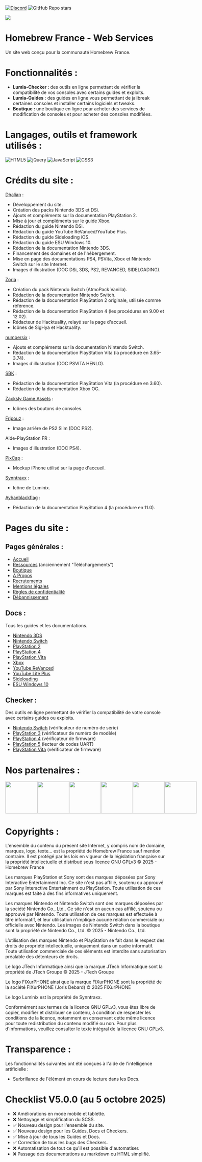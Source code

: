 [![Discord](https://img.shields.io/discord/883623179979984896?logo=discord&label=Homebrew%20France)](https://discord.gg/le-homebrew-france-883623179979984896) ![GitHub Repo stars](https://img.shields.io/github/stars/homebrewfrance/homebrewfrance.fr)

<img src="https://cdn.homebrew-france.fun/github/hbf-web.png">

# Homebrew France - Web Services
Un site web conçu pour la communauté Homebrew France.

# Fonctionnalités :
- **Lumia-Checker :** des outils en ligne permettant de vérifier la compatibilité de vos consoles avec certains guides et exploits.
- **Lumia-Guides :** des guides en ligne vous permettant de jailbreak certaines consoles et installer certains logiciels et tweaks.
- **Boutique :** une boutique en ligne pour acheter des services de modification de consoles et pour acheter des consoles modifiées.

# Langages, outils et framework utilisés :
![HTML5](https://img.shields.io/badge/html5-%23E34F26.svg?style=for-the-badge&logo=html5&logoColor=white)
![jQuery](https://img.shields.io/badge/jquery-%230769AD.svg?style=for-the-badge&logo=jquery&logoColor=white)
![JavaScript](https://img.shields.io/badge/javascript-%23323330.svg?style=for-the-badge&logo=javascript&logoColor=%23F7DF1E)
![CSS3](https://img.shields.io/badge/css3-%231572B6.svg?style=for-the-badge&logo=css3&logoColor=white)

# Crédits du site :
[Dhalian](https://github.com/Dhalian) :
- Développement du site.
- Création des packs Nintendo 3DS et DSi.
- Ajouts et compléments sur la documentation PlayStation 2.
- Mise à jour et compléments sur le guide Xbox. 
- Rédaction du guide Nintendo DSi.
- Rédaction du guide YouTube ReVanced/YouTube Plus.
- Rédaction du guide Sideloading iOS.
- Rédaction du guide ESU Windows 10.
- Rédaction de la documentation Nintendo 3DS.
- Financement des domaines et de l'hébergement.
- Mise en page des documentations PS4, PSVita, Xbox et Nintendo Switch sur le site Internet.
- Images d'illustration (DOC DSi, 3DS, PS2, REVANCED, SIDELOADING).

[Zoria](https://github.com/THZoria) :
- Création du pack Nintendo Switch (AtmoPack Vanilla).
- Rédaction de la documentation Nintendo Switch.
- Rédaction de la documentation PlayStation 2 originale, utilisée comme référence.
- Rédaction de la documentation PlayStation 4 (les procédures en 9.00 et 12.02).
- Rédacteur de Hacktuality, relayé sur la page d'accueil.
- Icônes de SigHya et Hacktuality.

[numbersix](https://discordapp.com/users/808332687433007114) :
- Ajouts et compléments sur la documentation Nintendo Switch.
- Rédaction de la documentation PlayStation Vita (la procédure en 3.65-3.74).
- Images d'illustration (DOC PSVITA HENLO).

[SBK](https://discordapp.com/users/808332687433007114) :
- Rédaction de la documentation PlayStation Vita (la procédure en 3.60).
- Rédaction de la documentation Xbox OG.

[Zacksly Game Assets](https://zacksly.itch.io/) :
- Icônes des boutons de consoles.

[Fripouz](https://www.youtube.com/@Fripouz) :
- Image arrière de PS2 Slim (DOC PS2).

Aide-PlayStation FR :
- Images d'illustration (DOC PS4).

[PixCap](https://pixcap.com/mockups) :
- Mockup iPhone utilisé sur la page d'accueil.

[Synntraxx](https://github.com/Synntraxx) :
- Icône de Luminix.

[Ayhanblackflag](https://discordapp.com/users/982732747942527136) :
- Rédaction de la documentation PlayStation 4 (la procédure en 11.0).

# Pages du site : 
## Pages générales :
- [Accueil](https://homebrewfrance.fr/)
- [Ressources](https://homebrewfrance.fr/ressources) (anciennement "Téléchargements")
- [Boutique](https://homebrewfrance.fr/boutique)
- [A Propos](https://homebrewfrance.fr/a-propos)
- [Recrutements](https://homebrewfrance.fr/recrutements)
- [Mentions légales](https://homebrewfrance.fr/mentions-legales)
- [Règles de confidentialité](https://homebrewfrance.fr/confidentalite)
- [Débannissement](https://homebrewfrance.fr/deban)
## Docs :
Tous les guides et les documentations. 
- [Nintendo 3DS](https://homebrewfrance.fr/docs/3ds)
- [Nintendo Switch](https://homebrewfrance.fr/docs/switch)
- [PlayStation 2](https://homebrewfrance.fr/docs/ps2)
- [PlayStation 4](https://homebrewfrance.fr/docs/ps4)
- [PlayStation Vita](https://homebrewfrance.fr/docs/psvita)
- [Xbox](https://homebrewfrance.fr/docs/xbox)
- [YouTube ReVanced](https://homebrewfrance.fr/docs/revanced)
- [YouTube Lite Plus](https://homebrewfrance.fr/docs/ytliteplus)
- [Sideloading](https://homebrewfrance.fr/docs/sideloading)
- [ESU Windows 10](https://homebrewfrance.fr/docs/windows-10)
## Checker :
Des outils en ligne permettant de vérifier la compatibilité de votre console avec certains guides ou exploits.
- [Nintendo Switch](https://homebrewfrance.fr/checker/switch) (vérificateur de numéro de série)
- [PlayStation 3](https://homebrewfrance.fr/checker/ps3) (vérificateur de numéro de modèle)
- [PlayStation 4](https://homebrewfrance.fr/checker/ps4) (vérificateur de firmware)
- [PlayStation 5](https://homebrewfrance.fr/checker/ps5) (lecteur de codes UART)
- [PlayStation Vita](https://homebrewfrance.fr/checker/psvita) (vérificateur de firmware)


# Nos partenaires :
<div style="display: flex; flex-direction: row;">
  <a href="https://sighya.fr"><img src="https://cdn.homebrew-france.fun/partner/sighya.png" width="100px"></a>
  <a href="https://hacktuality.com/"><img src="https://cdn.homebrew-france.fun/partner/hacktuality.png" width="100px"></a>
  <a href="https://jtech-informatique.fr"><img src="https://cdn.homebrew-france.fun/partner/jtech-informatique.png" width="100px"></a>
  <a href="https://lbxmb.fr"><img src="https://cdn.homebrew-france.fun/partner/lbxmb.png" width="100px"></a>
  <a href="https://twitch.tv/cestjohan"><img src="https://cdn.homebrew-france.fun/partner/journalhardware.png" width="100px"></a>
  <a href="https://luminix.app"><img src="https://cdn.homebrew-france.fun/partner/neochronix.png" width="100px"></a>
</div>

# Copyrights :
L'ensemble du contenu du présent site Internet, y compris nom de domaine, marques, logo, texte… est la propriété de Homebrew France sauf mention contraire. Il est protégé par les lois en vigueur de la législation française sur la propriété intellectuelle et distribué sous licence GNU GPLv3 © 2025 - Homebrew France

Les marques PlayStation et Sony sont des marques déposées par Sony Interactive Entertainment Inc. Ce site n'est pas affilié, soutenu ou approuvé par Sony Interactive Entertainment ou PlayStation. Toute utilisation de ces marques est faite à des fins informatives uniquement.

Les marques Nintendo et Nintendo Switch sont des marques déposées par la société Nintendo Co., Ltd.. Ce site n'est en aucun cas affilié, soutenu ou approuvé par Nintendo. Toute utilisation de ces marques est effectuée à titre informatif, et leur utilisation n'implique aucune relation commerciale ou officielle avec Nintendo. Les images de Nintendo Switch dans la boutique sont la propriété de Nintendo Co., Ltd. © 2025 - Nintendo Co., Ltd.

L’utilisation des marques Nintendo et PlayStation se fait dans le respect des droits de propriété intellectuelle, uniquement dans un cadre informatif. Toute utilisation commerciale de ces éléments est interdite sans autorisation préalable des détenteurs de droits.

Le logo JTech Informatique ainsi que la marque JTech Informatique sont la propriété de JTech Groupe © 2025 - JTech Groupe

Le logo FIXurPHONE ainsi que la marque FIXurPHONE sont la propriété de la société FIXurPHONE (Joris Debard) © 2025 FIXurPHONE

Le logo Luminix est la propriété de Synntraxx.

Conformément aux termes de la licence GNU GPLv3, vous êtes libre de copier, modifier et distribuer ce contenu, à condition de respecter les conditions de la licence, notamment en conservant cette même licence pour toute redistribution du contenu modifié ou non.
Pour plus d'informations, veuillez consulter le texte intégral de la licence GNU GPLv3.

# Transparence :
Les fonctionnalités suivantes ont été conçues à l'aide de l'intelligence artificielle :
- Surbrillance de l'élément en cours de lecture dans les Docs.

# Checklist V5.0.0 (au 5 octobre 2025)
- ❌ Améliorations en mode mobile et tablette.
- ❌ Nettoyage et simplification du SCSS.
- ✅ Nouveau design pour l'ensemble du site.
- ✅ Nouveau design pour les Guides, Docs et Checkers.
- ✅ Mise à jour de tous les Guides et Docs.
- ✅ Correction de tous les bugs des Checkers.
- ❌ Automatisation de tout ce qu'il est possible d'automatiser.
- ❌ Passage des documentations au markdown ou HTML simplifié.
